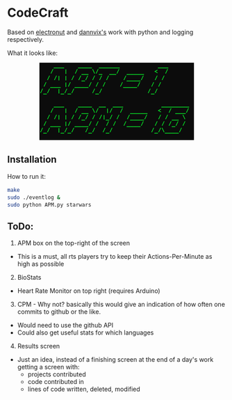 CodeCraft
=========

Based on [electronut](https://github.com/electronut) and [dannvix's](https://github.com/dannvix) work with python and logging respectively.

What it looks like:
<p align="center">
<img src="Screen Shot 2013-10-14 at 1.51.13 PM.png">
</p>

## Installation

How to run it:

```bash
make
sudo ./eventlog &
sudo python APM.py starwars
```


ToDo:
-----


1. APM box on the top-right of the screen
  - This is a must, all rts players try to keep their Actions-Per-Minute as high as possible
2. BioStats
  - Heart Rate Monitor on top right (requires Arduino)
3. CPM - Why not? basically this would give an indication of how often one commits to github or the like.
  - Would need to use the github API
  - Could also get useful stats for which languages
4. Results screen
  - Just an idea, instead of a finishing screen at the end of a day's work getting  a screen with:
    - projects contributed
    - code contributed in
    - lines of code written, deleted, modified



